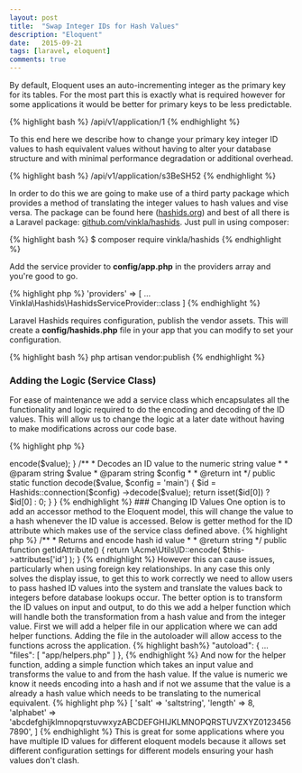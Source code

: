 ```yaml
---
layout: post
title:  "Swap Integer IDs for Hash Values"
description: "Eloquent"
date:   2015-09-21
tags: [laravel, eloquent]
comments: true
---
```


By default, Eloquent uses an auto-incrementing integer as the primary key for its tables. For the most part this is
exactly what is required however for some applications it would be better for primary keys to be less predictable.
 
{% highlight bash %}
/api/v1/application/1
{% endhighlight %}

To this end here we describe how to change your primary key integer ID values to hash equivalent values without
having to alter your database structure and with minimal performance degradation or additional overhead.

{% highlight bash %}
/api/v1/application/s3BeSH52
{% endhighlight %}

In order to do this we are going to make use of a third party package which provides a method of translating the integer
values to hash values and vise versa. The package can be found here ([hashids.org](http://hashids.org/php/)) and best of
all there is a Laravel package: [github.com/vinkla/hashids](https://github.com/vinkla/hashids). Just pull in using composer:

{% highlight bash %}
$ composer require vinkla/hashids
{% endhighlight %}

Add the service provider to **config/app.php** in the providers array and you're good to go.

{% highlight php %}
'providers' => [
    ...
    Vinkla\Hashids\HashidsServiceProvider::class
]
{% endhighlight %}

Laravel Hashids requires configuration, publish the vendor assets. This will create a **config/hashids.php**
file in your app that you can modify to set your configuration.

{% highlight bash %}
php artisan vendor:publish
{% endhighlight %}

### Adding the Logic (Service Class)

For ease of maintenance we add a service class which encapsulates all the functionality and logic required to do the
encoding and decoding of the ID values. This will allow us to change the logic at a later date without having to make
modifications across our code base.

{% highlight php %}
<?php

namespace Acme\Utils;

use Vinkla\Hashids\Facades\Hashids;

class ID
{
    /**
     * Encodes an ID value to its hash value
     *
     * @param int    $value
     * @param string $config
     *
     * @return string
     */
    public static function encode($value, $config = 'main')
    {
        return Hashids::connection($config)
            ->encode($value);
    }

    /**
     * Decodes an ID value to the numeric string value
     *
     * @param string $value
     * @param string $config
     *
     * @return int
     */
    public static function decode($value, $config = 'main')
    {
        $id = Hashids::connection($config)
            ->decode($value);

        return isset($id[0]) ? $id[0] : 0;
    }
}
{% endhighlight %}

### Changing ID Values

One option is to add an accessor method to the Eloquent model, this will change the value to a hash whenever the ID value
is accessed. Below is getter method for the ID attribute which makes use of the service class defined above.
 
{% highlight php %}
/**
 * Returns and encode hash id value
 *
 * @return string
 */
public function getIdAttribute()
{
    return \Acme\Utils\ID::encode(
        $this->attributes['id']
    );
}
{% endhighlight %}

However this can cause issues, particularly when using foreign key relationships. In any case this only solves the display
issue, to get this to work correctly we need to allow users to pass hashed ID values into the system and translate
the values back to integers before database lookups occur.

The better option is to transform the ID values on input and output, to do this we add a helper function which will
handle both the transformation from a hash value and from the integer value. First we will add a helper file in our 
application where we can add helper functions. Adding the file in the autoloader will allow access to the functions
across the application.

{% highlight bash%}
"autoload": {
    ...
    "files": [
        "app/helpers.php"
    ]
},
{% endhighlight %}

And now for the helper function, adding a simple function which takes an input value and transforms the value to and from
the hash value. If the value is numeric we know it needs encoding into a hash and if not we assume that the value is a already a
hash value which needs to be translating to the numerical equivalent.

{% highlight php %}
<?php

if (! function_exists('id'))
{
    /**
     * Transforms ID value
     *
     * @param int|string $value
     * @param string     $config
     *
     * @return int|string
     */
    function id($value, $config = 'main')
    {
        if (is_numeric($value))
            return \Acme\Utils\ID::encode($value, $config);

        return \Acme\Utils\ID::decode($value, $config);
    }
}
{% endhighlight %}

That's it we're done, just use the helper function whenever an ID value is passed into the application or displayed to the
users of the application.

{% highlight php %}
// Input
$id = id(Request::get('id'));
//Output
return id($id);
{% endhighlight %}

#### Other Observations
You may notice that the service class and helper method (shown above) provides the option of setting an additional config
parameter. If you take a look at the documentation for the [github.com/vinkla/hashids](https://github.com/vinkla/hashids) you
will notice that you have the ability to set the configuration for generating the hash values. This includes setting a salt
value, hash length and the alphabet.

{% highlight php %}
'main' => [
    'salt' => 'saltstring',
    'length' => 8,
    'alphabet' => 'abcdefghijklmnopqrstuvwxyzABCDEFGHIJKLMNOPQRSTUVZXYZ01234567890',
]
{% endhighlight %}

This is great for some applications where you have multiple ID values for different eloquent models because it allows set
different configuration settings for different models ensuring your hash values don't clash.
